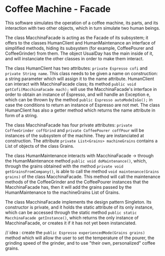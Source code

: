 # Coffee Machine - Facade

This software simulates the operation of a coffee machine, its parts, and its interaction with two other objects, which in turn simulate two human beings.  
  
The class MacchinaFacade is acting as the Facade of its subsystem; it offers to the classes HumanClient and HumanMaintenance an interface of simplified methods, hiding its subsystem (for example, CoffeePourer and CoffeeGrinder) from them. The object UsualDay has the main inside of it, and will instanciate the other classes in order to make them interact.  

The class HumanClient has two attributes: `private Espresso cofi` and `private String name`. This class needs to be given a name on construction: a string parameter which will assign it to the name attribute. HumanClient can interact with MacchinaFacade class; its method `public void getCofi(MacchinaFacade mach);` will use the MacchinaFacade's interface in order to obtain an instance of Espresso, and will handle an Exception e, which can be thrown by the method `public Espresso autoModeIsGo();` in case the conditions to return an instance of Espresso are not met. The class HumanClient has also a getter method which returns the name attribute in form of a string.  
  
The class MacchinaFacade has four private attributes: `private CoffeeGrinder coffGrind` and `private CoffeePourer coffPour` will be instances of the subsystem of the machine. They are instanciated at construction. The attribute `private List<Grains> machineGrains` contains a List of objects of the class Grains.  
  
The class HumanMaintenance interacts with MacchinaFacade -> through the HumanMaintenance method `public void doMaintenance()`, which, through the grains obtained with the method `private void getGrainsFromCompany()`, is able to call the method `void maintenance(Grains grains)` of the class MacchinaFacade. This method will call the maintenance methods of the CoffeeGrinder and the CoffeePourer instances that the MacchinaFacade has, then it will add the grains passed by the HumanMaintenance to the machineGrains List of Grains.
  
The class MacchinaFacade implements the design pattern Singleton. Its constructor is private, and it holds the static attribute of its only instance, which can be accessed through the static method `public static MacchinaFacade getInstance()`, which returns the only instance of MacchinaFacade, or creates it if it has not yet been instanciated.   
    
// idea : create the `public Espresso experiencedMode(Grains grains)` method which will allow the user to set the temperature of the pourer, the grinding speed of the grinder, and to use "their own, personalized" coffee grains.  

  